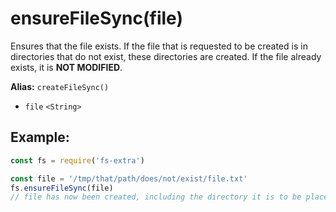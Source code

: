 # ensureFileSync(file)

Ensures that the file exists. If the file that is requested to be created is in directories that do not exist, these directories are created. If the file already exists, it is **NOT MODIFIED**.

**Alias:** `createFileSync()`

- `file` `<String>`

## Example:

```js
const fs = require('fs-extra')

const file = '/tmp/that/path/does/not/exist/file.txt'
fs.ensureFileSync(file)
// file has now been created, including the directory it is to be placed in
```
